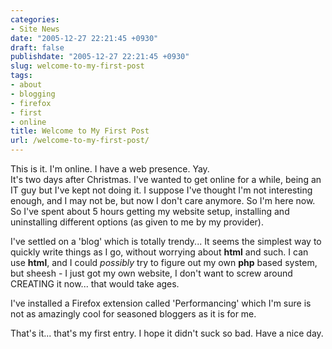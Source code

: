 ```yaml
---
categories:
- Site News
date: "2005-12-27 22:21:45 +0930"
draft: false
publishdate: "2005-12-27 22:21:45 +0930"
slug: welcome-to-my-first-post
tags:
- about
- blogging
- firefox
- first
- online
title: Welcome to My First Post
url: /welcome-to-my-first-post/
---
```

This is it. I'm online. I have a web presence. Yay.\
It's two days after Christmas. I've wanted to get online for a while,
being an IT guy but I've kept not doing it. I suppose I've thought I'm
not interesting enough, and I may not be, but now I don't care anymore.
So I'm here now. So I've spent about 5 hours getting my website setup,
installing and uninstalling different options (as given to me by my
provider).

I've settled on a 'blog' which is totally trendy... It seems the
simplest way to quickly write things as I go, without worrying about
**html** and such. I can use **html**, and I could *possibly* try to
figure out my own **php** based system, but sheesh - I just got my own
website, I don't want to screw around CREATING it now... that would take
ages.

I've installed a Firefox extension called 'Performancing' which I'm sure
is not as amazingly cool for seasoned bloggers as it is for me.

That's it... that's my first entry. I hope it didn't suck so bad. Have a
nice day.